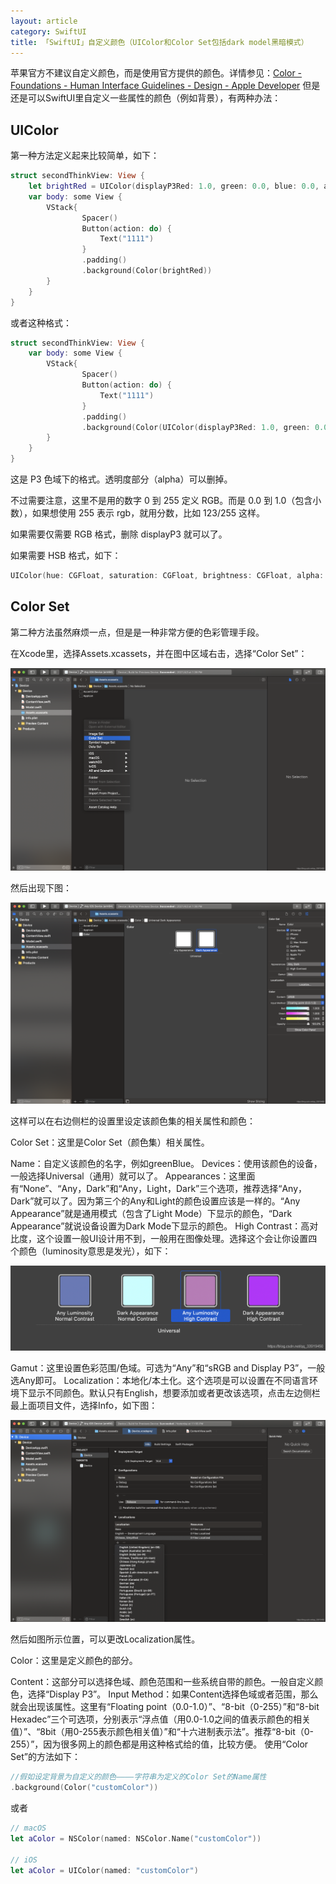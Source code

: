 ```yaml
---
layout: article
category: SwiftUI
title: 「SwiftUI」自定义颜色（UIColor和Color Set包括dark model黑暗模式）
---
```

<!-- excerpt-start -->
苹果官方不建议自定义颜色，而是使用官方提供的颜色。详情参见：[Color - Foundations - Human Interface Guidelines - Design - Apple Developer](https://developer.apple.com/design/human-interface-guidelines/ios/visual-design/color/)
但是还是可以SwiftUI里自定义一些属性的颜色（例如背景），有两种办法：

## UIColor

第一种方法定义起来比较简单，如下：

```swift
struct secondThinkView: View {
    let brightRed = UIColor(displayP3Red: 1.0, green: 0.0, blue: 0.0, alpha: 1.0)
    var body: some View {
        VStack{  
                Spacer()
                Button(action: do) {
                    Text("1111")
                }
                .padding()
                .background(Color(brightRed))
        }
    }
}   
```

或者这种格式：

```swift
struct secondThinkView: View {
    var body: some View {
        VStack{  
                Spacer()
                Button(action: do) {
                    Text("1111")
                }
                .padding()
                .background(Color(UIColor(displayP3Red: 1.0, green: 0.0, blue: 0.0, alpha: 1.0)))
        }
    }
}
```

这是 P3 色域下的格式。透明度部分（alpha）可以删掉。

不过需要注意，这里不是用的数字 0 到 255 定义 RGB。而是 0.0 到 1.0（包含小数），如果想使用 255 表示 rgb，就用分数，比如 123/255 这样。

如果需要仅需要 RGB 格式，删除 displayP3 就可以了。

如果需要 HSB 格式，如下：

```swift
UIColor(hue: CGFloat, saturation: CGFloat, brightness: CGFloat, alpha: CGFloat)
```

## Color Set

第二种方法虽然麻烦一点，但是是一种非常方便的色彩管理手段。

在Xcode里，选择Assets.xcassets，并在图中区域右击，选择“Color Set”：

![](/assets/images/20210408233250839.png)

然后出现下图：

![](/assets/images/20210408233546748.png)

这样可以在右边侧栏的设置里设定该颜色集的相关属性和颜色：

Color Set：这里是Color Set（颜色集）相关属性。

Name：自定义该颜色的名字，例如greenBlue。
Devices：使用该颜色的设备，一般选择Universal（通用）就可以了。
Appearances：这里面有“None”、“Any，Dark”和“Any，Light，Dark”三个选项，推荐选择“Any，Dark”就可以了。因为第三个的Any和Light的颜色设置应该是一样的。“Any Appearance”就是通用模式（包含了Light Mode）下显示的颜色，“Dark Appearance”就说设备设置为Dark Mode下显示的颜色。
High Contrast：高对比度，这个设置一般UI设计用不到，一般用在图像处理。选择这个会让你设置四个颜色（luminosity意思是发光），如下：

![](/assets/images/20210409000657258.png)

Gamut：这里设置色彩范围/色域。可选为“Any”和“sRGB and Display P3”，一般选Any即可。
Localization：本地化/本土化。这个选项是可以设置在不同语言环境下显示不同颜色。默认只有English，想要添加或者更改该选项，点击左边侧栏最上面项目文件，选择Info，如下图：

![](/assets/images/20210409001810941.png)

然后如图所示位置，可以更改Localization属性。

Color：这里是定义颜色的部分。

Content：这部分可以选择色域、颜色范围和一些系统自带的颜色。一般自定义颜色，选择“Display P3”。
Input Method：如果Content选择色域或者范围，那么就会出现该属性。这里有“Floating point（0.0-1.0）”、“8-bit（0-255）”和“8-bit Hexadec”三个可选项，分别表示“浮点值（用0.0-1.0之间的值表示颜色的相关值）”、“8bit（用0-255表示颜色相关值）”和“十六进制表示法”。推荐“8-bit（0-255）”，因为很多网上的颜色都是用这种格式给的值，比较方便。
使用“Color Set”的方法如下：

```swift
//假如设定背景为自定义的颜色————字符串为定义的Color Set的Name属性
.background(Color("customColor"))
```

或者

```swift
// macOS
let aColor = NSColor(named: NSColor.Name("customColor"))
 
// iOS
let aColor = UIColor(named: "customColor")
```


​